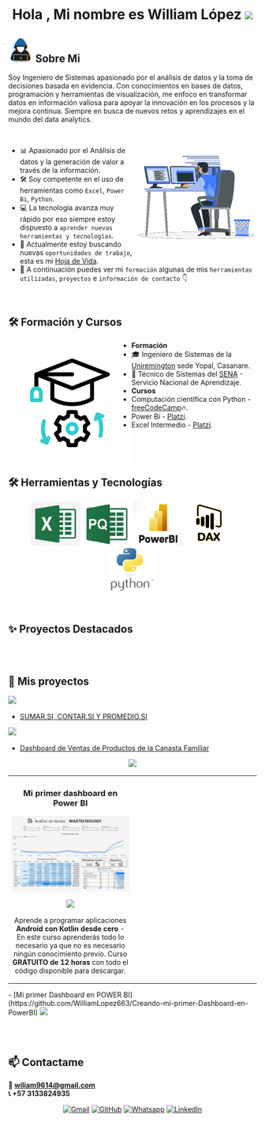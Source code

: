 
<h1 align="center">Hola , Mi nombre es William López <img src="https://media.giphy.com/media/hvRJCLFzcasrR4ia7z/giphy.gif" width="35"></h1>


## <picture> <img src="https://github.com/WilliamLopez663/WilliamLopez663/blob/main/images/about_me.gif?raw=true" width = 50px></picture> Sobre Mi
<p>Soy Ingeniero de Sistemas apasionado por el análisis de datos y la toma de decisiones basada en evidencia. Con conocimientos en bases de datos, programación y herramientas de visualización, me enfoco en transformar datos en información valiosa para apoyar la innovación en los procesos y la mejora continua. Siempre en busca de nuevos retos y aprendizajes en el mundo del data analytics.</p>
<picture> <img align="right" src="https://github.com/WilliamLopez663/WilliamLopez663/blob/main/images/Right_Side.gif?raw=true" width = 250px></picture>
<br>

- :bar_chart: Apasionado por el Análisis de datos y la generación de valor a través de la información.
- 🛠️ Soy competente en el uso de herramientas como `Excel`, `Power Bi`, `Python`.
- :computer: La tecnología avanza muy rápido por eso siempre estoy dispuesto a `aprender nuevas herramientas y tecnologías`.
- :page_facing_up: Actualmente estoy buscando nuevas `oportunidades de trabajo`, esta es mi [Hoja de Vida](https://drive.google.com/file/d/1b3rCQnkWQJXTJLt4Xd6rh9X8Hyv7Kwg1/view?usp=drive_link).
- :file_folder: A continuación puedes ver mi `formación` algunas de mis `herramientas utilizadas`, `proyectos` e `información de contacto` :point_down:
<br>


## 🛠️ Formación y Cursos
<picture> <img align="left" src="https://github.com/WilliamLopez663/WilliamLopez663/blob/main/images/Left_Side.gif?raw=true" width = 250px></picture>
- **Formación**
- :mortar_board: Ingeniero de Sistemas de la [Uniremington](https://www.uniremington.edu.co/) sede Yopal, Casanare.
- :school: Técnico de Sistemas del [SENA](https://www.sena.edu.co/es-co/Paginas/default.aspx) - Servicio Nacional de Aprendizaje.
- **Cursos**
- Computación cientifica con Python - [freeCodeCamp](https://www.freecodecamp.org/):fire:.
- Power Bi - [Platzi](https://platzi.com/home/).
- Excel Intermedio - [Platzi](https://platzi.com/home/).
  
<br><br><br>


## 🛠️ Herramientas y Tecnologías
<p align="center">
	<img src="https://raw.githubusercontent.com/WilliamLopez663/WilliamLopez663/main/images/excel.PNG" style="width: 100px; height: 90px;">
	<img src="https://raw.githubusercontent.com/WilliamLopez663/WilliamLopez663/main/images/power-query.PNG" style="width: 100px; height: 90px;">
	<img src="https://raw.githubusercontent.com/WilliamLopez663/WilliamLopez663/main/images/power_bi.PNG" style="width: 100px; height: 90px;">
	<img src="https://raw.githubusercontent.com/WilliamLopez663/WilliamLopez663/main/images/dax.PNG" style="width: 100px; height: 90px;">
	<img src="https://raw.githubusercontent.com/WilliamLopez663/WilliamLopez663/main/images/python.PNG" style="width: 100px; height: 90px;">
</p>

<br>

## ✨ Proyectos Destacados

<br><br>

## :open_file_folder: Mis proyectos
<img src="https://img.shields.io/badge/Excel-217346?style=for-the-badge&logo=microsoft-excel&logoColor=white" />

- [SUMAR.SI, CONTAR.SI Y PROMEDIO.SI](https://github.com/WilliamLopez663/Uso-de-Funciones-en-Excel)
<img src="https://img.shields.io/badge/Power_BI-F2C811?style=for-the-badge&logo=power-bi&logoColor=black" />

- [Dashboard de Ventas de Productos de la Canasta Familiar](https://github.com/WilliamLopez663/Dashboard-de-Ventas-Canasta-Familiar)

<div align="center">
	<img src="https://img.shields.io/badge/Power_BI + Dax-F2C811?style=for-the-badge&logo=power-bi&logoColor=black"/>
</div>
<table>
<tr>
<td width="50%">
	<h3 align="center">Mi primer dashboard en Power BI</h3>
	<div align="center">
	<a href="https://github.com/WilliamLopez663/Creando-mi-primer-Dashboard-en-PowerBI" target="_blank"><img  src="https://raw.githubusercontent.com/WilliamLopez663/Creando-mi-primer-Dashboard-en-PowerBI/main/assets/images/resultado-final.PNG"></a>
	<p>
	<a href="https://github.com/ArisGuimera/Android-Expert" target="_blank">
	<img src="https://img.shields.io/badge/CÓDIGO-ff9?style=for-the-badge&logo=github&logoColor=black">
	</a>
	</p>
	<p>Aprende a programar aplicaciones <strong>Android con Kotlin desde cero</strong> - En este curso aprenderás todo lo necesario ya que no es necesario ningún conocimiento previo. Curso <strong>GRATUITO de 12 horas</strong> con todo el 			código disponible para descargar.</p>
	</div>
</td>
	<td width="50%">
	</td>
</table>
	
</div>
- [Mi primer Dashboard en POWER BI](https://github.com/WilliamLopez663/Creando-mi-primer-Dashboard-en-PowerBI)
<img src="https://img.shields.io/badge/Python-3776AB?style=for-the-badge&logo=python&logoColor=white" />

<br><br>

## :mailbox: Contactame

**:email: wiliam9614@gmail.com**  
**:telephone_receiver: +57 3133824935**

<p align="center">
	<a href="mailto:wiliam9614@gmail.com"><img img src="https://img.shields.io/badge/gmail-%23EA4335.svg?style=plastic&logo=gmail&logoColor=white" alt="Gmail"/></a>
	<a href="https://github.com/WilliamLopez663"><img src="https://img.shields.io/badge/github-%23181717.svg?style=plastic&logo=github&logoColor=white" alt="GitHub"/></a>
	<a href="https://wa.me/573133824935"><img src="https://img.shields.io/badge/whatsapp-%2325D366.svg?style=plastic&logo=whatsapp&logoColor=white" alt="Whatsapp"/></a>
	<a href="https://www.linkedin.com/in/william-lópez-8958a62aa/"><img src="https://img.shields.io/badge/linkedin-%230A66C2.svg?style=plastic&logo=linkedin&logoColor=white" alt="LinkedIn"/></a>

</p>

